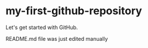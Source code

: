 # my-first-github-repository
Let's get started with GitHub. 

README.md file was just edited manually
